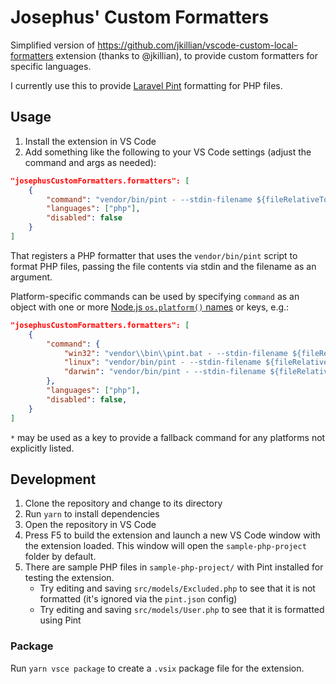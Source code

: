 # Josephus' Custom Formatters

Simplified version of https://github.com/jkillian/vscode-custom-local-formatters extension (thanks to @jkillian), to provide custom formatters for specific languages.

I currently use this to provide [Laravel Pint](https://laravel.com/docs/pint) formatting for PHP files.

## Usage

1. Install the extension in VS Code
2. Add something like the following to your VS Code settings (adjust the command and args as needed):

```json
"josephusCustomFormatters.formatters": [
    {
        "command": "vendor/bin/pint - --stdin-filename ${fileRelativeToWorkspace}",
        "languages": ["php"],
        "disabled": false
    }
]
```

That registers a PHP formatter that uses the `vendor/bin/pint` script to format PHP files, passing the file contents via stdin and the filename as an argument.

Platform-specific commands can be used by specifying `command` as an object with one or more [Node.js `os.platform()` names](https://nodejs.org/api/os.html#osplatform) or keys, e.g.:

```json
"josephusCustomFormatters.formatters": [
    {
        "command": {
            "win32": "vendor\\bin\\pint.bat - --stdin-filename ${fileRelativeToWorkspace}",
            "linux": "vendor/bin/pint - --stdin-filename ${fileRelativeToWorkspace}",
            "darwin": "vendor/bin/pint - --stdin-filename ${fileRelativeToWorkspace}"
        },
        "languages": ["php"],
        "disabled": false,
    }
]
```

`*` may be used as a key to provide a fallback command for any platforms not explicitly listed.

## Development

1. Clone the repository and change to its directory
2. Run `yarn` to install dependencies
3. Open the repository in VS Code
4. Press F5 to build the extension and launch a new VS Code window with the extension loaded. This window will open the `sample-php-project` folder by default.
5. There are sample PHP files in `sample-php-project/` with Pint installed for testing the extension.
   - Try editing and saving `src/models/Excluded.php` to see that it is not formatted (it's ignored via the `pint.json` config)
   - Try editing and saving `src/models/User.php` to see that it is formatted using Pint

### Package

Run `yarn vsce package` to create a `.vsix` package file for the extension.
